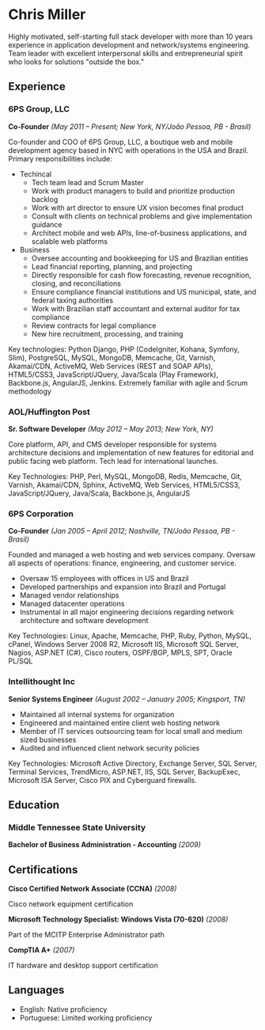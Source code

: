 # Chris Miller
Highly motivated, self-starting full stack developer with more than 10 years experience in application development and network/systems engineering. Team leader with excellent interpersonal skills and entrepreneurial spirit who looks for solutions "outside the box."

## Experience

### 6PS Group, LLC

**Co-Founder** _(May 2011 – Present; New York, NY/João Pessoa, PB - Brasil)_

Co-founder and COO of 6PS Group, LLC, a boutique web and mobile development agency based in NYC with operations in the USA and Brazil. Primary responsibilities include:

* Techincal
    * Tech team lead and Scrum Master
    * Work with product managers to build and prioritize production backlog
    * Work with art director to ensure UX vision becomes final product
    * Consult with clients on technical problems and give implementation guidance
    * Architect mobile and web APIs, line-of-business applications, and scalable web platforms
* Business
    * Oversee accounting and bookkeeping for US and Brazilian entities
    * Lead financial reporting, planning, and projecting
    * Directly responsible for cash flow forecasting, revenue recognition, closing, and reconciliations
    * Ensure compliance financial institutions and US municipal, state, and federal taxing authorities
    * Work with Brazilian staff accountant and external auditor for tax compliance
    * Review contracts for legal compliance
    * New hire recruitment, processing, and training

Key technologies: Python Django, PHP (CodeIgniter, Kohana, Symfony, Slim), PostgreSQL, MySQL, MongoDB, Memcache, Git, Varnish, Akamai/CDN, ActiveMQ, Web Services (REST and SOAP APIs), HTML5/CSS3, JavaScript/JQuery, Java/Scala (Play Framework), Backbone.js, AngularJS, Jenkins. Extremely familiar with agile and Scrum methodology

### AOL/Huffington Post

**Sr. Software Developer** _(May 2012 – May 2013; New York, NY)_

Core platform, API, and CMS developer responsible for systems architecture decisions and implementation of new features for editorial and public facing web platform. Tech lead for international launches.

Key Technologies: PHP, Perl, MySQL, MongoDB, Redis, Memcache, Git, Varnish, Akamai/CDN, Sphinx, ActiveMQ, Web Services, HTML5/CSS3, JavaScript/JQuery, Java/Scala, Backbone.js, AngularJS

### 6PS Corporation

**Co-Founder** _(Jan 2005 – April 2012; Nashville, TN/João Pessoa, PB - Brasil)_

Founded and managed a web hosting and web services company. Oversaw all aspects of operations: finance, engineering, and customer service. 

* Oversaw 15 employees with offices in US and Brazil
* Developed partnerships and expansion into Brazil and Portugal
* Managed vendor relationships
* Managed datacenter operations
* Instrumental in all major engineering decisions regarding network architecture and software development

Key Technologies: Linux, Apache, Memcache, PHP, Ruby, Python, MySQL, cPanel, Windows Server 2008 R2, Microsoft IIS, Microsoft SQL Server, Nagios, ASP.NET (C#), Cisco routers, OSPF/BGP, MPLS, SPT, Oracle PL/SQL


### Intellithought Inc

**Senior Systems Engineer** _(August 2002 – January 2005; Kingsport, TN)_

* Maintained all internal systems for organization
* Engineered and maintained entire client web hosting network
* Member of IT services outsourcing team for local small and medium sized businesses
* Audited and influenced client network security policies

Key Technologies: Microsoft Active Directory, Exchange Server, SQL Server, Terminal Services, TrendMicro, ASP.NET, IIS, SQL Server, BackupExec, Microsoft ISA Server, Cisco PIX and Cyberguard firewalls.

## Education


### Middle Tennessee State University

**Bachelor of Business Administration - Accounting** _(2009)_

## Certifications

**Cisco Certified Network Associate (CCNA)** _(2008)_

Cisco network equipment certification

**Microsoft Technology Specialist: Windows Vista (70-620)** _(2008)_

Part of the MCITP Enterprise Administrator path

**CompTIA A+** _(2007)_

IT hardware and desktop support certification


## Languages

* English: Native proficiency
* Portuguese: Limited working proficiency